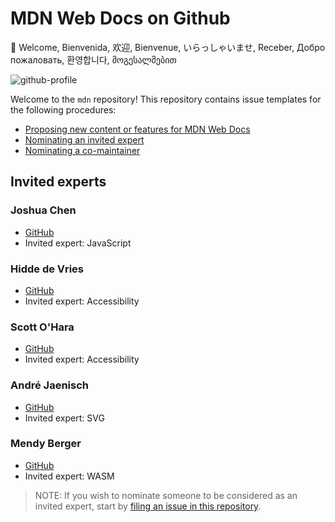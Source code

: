 # MDN Web Docs on Github

👋 Welcome, Bienvenida, 欢迎, Bienvenue, いらっしゃいませ, Receber, Добро пожаловать, 환영합니다, მოგესალმებით

![github-profile](https://user-images.githubusercontent.com/10350960/166113119-629295f6-c282-42c9-9379-af2de5ad4338.png)

Welcome to the `mdn` repository! This repository contains issue templates for the following procedures:

- [Proposing new content or features for MDN Web Docs](https://github.com/mdn/mdn/issues/new/choose)
- [Nominating an invited expert](https://github.com/mdn/mdn/issues/new/choose)
- [Nominating a co-maintainer](https://github.com/mdn/mdn/issues/new/choose)

## Invited experts

### Joshua Chen

- [GitHub](https://github.com/Josh-Cena)
- Invited expert: JavaScript

### Hidde de Vries

- [GitHub](https://github.com/hidde)
- Invited expert: Accessibility

### Scott O'Hara

- [GitHub](https://github.com/scottaohara)
- Invited expert: Accessibility

### André Jaenisch

- [GitHub](https://github.com/Ryuno-Ki)
- Invited expert: SVG

### Mendy Berger

- [GitHub](https://github.com/MendyBerger)
- Invited expert: WASM

> NOTE: If you wish to nominate someone to be considered as an invited expert, start by [filing an issue in this repository](https://github.com/mdn/mdn/issues/new/choose).
